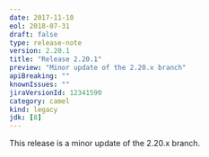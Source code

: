 ```yaml
---
date: 2017-11-10
eol: 2018-07-31
draft: false 
type: release-note
version: 2.20.1
title: "Release 2.20.1"
preview: "Minor update of the 2.20.x branch"
apiBreaking: ""
knownIssues: ""
jiraVersionId: 12341590
category: camel
kind: legacy
jdk: [8]
---
```


This release is a minor update of the 2.20.x branch.
